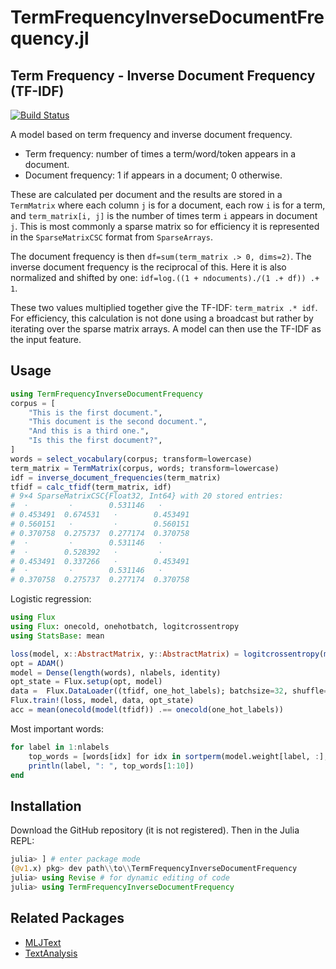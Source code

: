 # TermFrequencyInverseDocumentFrequency.jl 
## Term Frequency - Inverse Document Frequency (TF-IDF)

[![Build Status](https://github.com/LiorSinai/PackageTemplate.jl/actions/workflows/CI.yml/badge.svg?branch=main)](https://github.com/LiorSinai/PackageTemplate.jl/actions/workflows/CI.yml?query=branch%3Amain)

A model based on term frequency and inverse document frequency.
- Term frequency: number of times a term/word/token appears in a document.
- Document frequency: 1 if appears in a document; 0 otherwise. 

These are calculated per document and the results are stored in a `TermMatrix` where each column `j` is for a document, each row `i` is for a term, and `term_matrix[i, j]` is the number of times term `i` appears in document `j`. This is most commonly a sparse matrix so for efficiency it is represented in the `SparseMatrixCSC` format from `SparseArrays`.

The document frequency is then `df=sum(term_matrix .> 0, dims=2)`. The inverse document frequency is the reciprocal of this. Here it is also normalized and shifted by one: `idf=log.((1 + ndocuments)./(1 .+ df)) .+ 1`. 

These two values multiplied together give the TF-IDF: `term_matrix .* idf`. For efficiency, this calculation is not done using a broadcast but rather by iterating over the sparse matrix arrays. A model can then use the TF-IDF as the input feature. 

## Usage

```Julia
using TermFrequencyInverseDocumentFrequency
corpus = [
    "This is the first document.",
    "This document is the second document.",
    "And this is a third one.",
    "Is this the first document?",
]
words = select_vocabulary(corpus; transform=lowercase)
term_matrix = TermMatrix(corpus, words; transform=lowercase)
idf = inverse_document_frequencies(term_matrix)
tfidf = calc_tfidf(term_matrix, idf)
# 9×4 SparseMatrixCSC{Float32, Int64} with 20 stored entries:
#  ⋅         ⋅        0.531146   ⋅ 
# 0.453491  0.674531   ⋅        0.453491
# 0.560151   ⋅         ⋅        0.560151
# 0.370758  0.275737  0.277174  0.370758
#  ⋅         ⋅        0.531146   ⋅
#  ⋅        0.528392   ⋅         ⋅
# 0.453491  0.337266   ⋅        0.453491
#  ⋅         ⋅        0.531146   ⋅
# 0.370758  0.275737  0.277174  0.370758
```

Logistic regression:
```Julia
using Flux
using Flux: onecold, onehotbatch, logitcrossentropy
using StatsBase: mean

loss(model, x::AbstractMatrix, y::AbstractMatrix) = logitcrossentropy(model(x), y)
opt = ADAM()
model = Dense(length(words), nlabels, identity)
opt_state = Flux.setup(opt, model)
data =  Flux.DataLoader((tfidf, one_hot_labels); batchsize=32, shuffle=true)
Flux.train!(loss, model, data, opt_state)
acc = mean(onecold(model(tfidf)) .== onecold(one_hot_labels))
```

Most important words:
```Julia
for label in 1:nlabels
    top_words = [words[idx] for idx in sortperm(model.weight[label, :], rev=true)]
    println(label, ": ", top_words[1:10])
end
```

## Installation

Download the GitHub repository (it is not registered). Then in the Julia REPL:
```Julia
julia> ] # enter package mode
(@v1.x) pkg> dev path\\to\\TermFrequencyInverseDocumentFrequency
julia> using Revise # for dynamic editing of code
julia> using TermFrequencyInverseDocumentFrequency
```

## Related Packages

- [MLJText](https://github.com/JuliaAI/MLJText.jl)
- [TextAnalysis](https://github.com/JuliaText/TextAnalysis.jl)